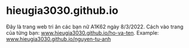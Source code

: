 # hieugia3030.github.io
Đây là trang web tri ân các bạn nữ A1K62 ngày 8/3/2022.
Cách vào trang của từng bạn: www.hieugia3030.github.io/ho-va-ten. 
Example: www.hieugia3030.github.io/nguyen-tu-anh
